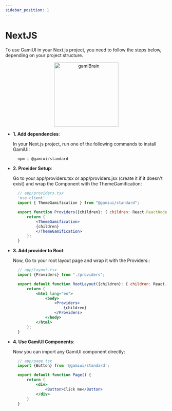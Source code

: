 ```yaml
---
sidebar_position: 1
---
```


# NextJS

To use GamiUI in your Next.js project, you need to follow the steps below, depending on your project structure.

<div align="center">
<img src="https://media.istockphoto.com/id/1221591976/sv/vektor/rolig-busig-tecknad-hj%C3%A4rnfigur.jpg?s=170667a&w=0&k=20&c=j-SuJ-C9SYpQfykKO7oteWoJpa0IqlFEBotqncaM5k0=" alt="gamiBrain" width="200"/>
</div>

- **1. Add dependencies**:

  In your Next.js project, run one of the following commands to install GamiUI:
  <br/>
  ```js
    npm i @gamiui/standard
  ```

- **2. Provider Setup**:
  
  Go to your app/providers.tsx or app/providers.jsx (create it if it doesn't exist) and wrap the Component with the ThemeGamification:
  <br/>
  ```jsx
    // app/providers.tsx
    'use client'
    import { ThemeGamification } from "@gamiui/standard";

    export function Providers({children}: { children: React.ReactNode }) {
        return (
            <ThemeGamification>
            {children}
            </ThemeGamification>
        );
    }
  ```

- **3. Add provider to Root**:
  
  Now, Go to your root layout page and wrap it with the Providers::
  <br/>
  ```jsx
    // app/layout.tsx
    import {Providers} from "./providers";

    export default function RootLayout({children}: { children: React.ReactNode }) {
        return (
            <html lang="en">
                <body>
                    <Providers>
                        {children}
                    </Providers>
                </body>
            </html>
        );
    }
  ```

- **4. Use GamiUI Components**:
  
  Now you can import any GamiUI component directly:
  <br/>
  ```jsx
    // app/page.tsx
    import {Button} from '@gamiui/standard'; 

    export default function Page() {
        return (
            <div>
                <Button>Click me</Button>
            </div>
        )
    }
  ```